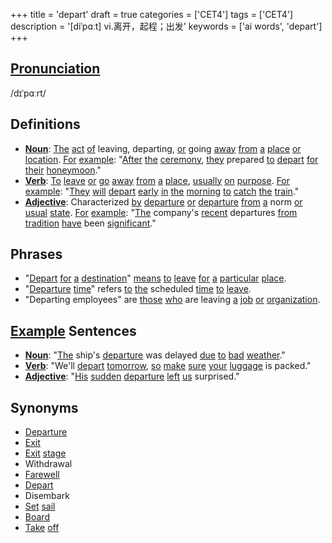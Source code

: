 +++
title = 'depart'
draft = true
categories = ['CET4']
tags = ['CET4']
description = '[diˈpɑːt] vi.离开，起程；出发'
keywords = ['ai words', 'depart']
+++

## [Pronunciation](/post/pronunciation/)
/dɪˈpɑːrt/

## Definitions
- **[Noun](/post/noun/)**: [The](/post/the/) [act](/post/act/) [of](/post/of/) leaving, departing, [or](/post/or/) going [away](/post/away/) [from](/post/from/) [a](/post/a/) [place](/post/place/) [or](/post/or/) [location](/post/location/). [For](/post/for/) [example](/post/example/): "[After](/post/after/) [the](/post/the/) [ceremony](/post/ceremony/), [they](/post/they/) prepared [to](/post/to/) [depart](/post/depart/) [for](/post/for/) [their](/post/their/) [honeymoon](/post/honeymoon/)."
- **[Verb](/post/verb/)**: [To](/post/to/) [leave](/post/leave/) [or](/post/or/) [go](/post/go/) [away](/post/away/) [from](/post/from/) [a](/post/a/) [place](/post/place/), [usually](/post/usually/) [on](/post/on/) [purpose](/post/purpose/). [For](/post/for/) [example](/post/example/): "[They](/post/they/) [will](/post/will/) [depart](/post/depart/) [early](/post/early/) [in](/post/in/) [the](/post/the/) [morning](/post/morning/) [to](/post/to/) [catch](/post/catch/) [the](/post/the/) [train](/post/train/)."
- **[Adjective](/post/adjective/)**: Characterized [by](/post/by/) [departure](/post/departure/) [or](/post/or/) [departure](/post/departure/) [from](/post/from/) [a](/post/a/) norm [or](/post/or/) [usual](/post/usual/) [state](/post/state/). [For](/post/for/) [example](/post/example/): "[The](/post/the/) company's [recent](/post/recent/) departures [from](/post/from/) [tradition](/post/tradition/) [have](/post/have/) been [significant](/post/significant/)."

## Phrases
- "[Depart](/post/depart/) [for](/post/for/) [a](/post/a/) [destination](/post/destination/)" [means](/post/means/) [to](/post/to/) [leave](/post/leave/) [for](/post/for/) [a](/post/a/) [particular](/post/particular/) [place](/post/place/).
- "[Departure](/post/departure/) [time](/post/time/)" refers [to](/post/to/) [the](/post/the/) scheduled [time](/post/time/) [to](/post/to/) [leave](/post/leave/).
- "Departing employees" are [those](/post/those/) [who](/post/who/) are leaving [a](/post/a/) [job](/post/job/) [or](/post/or/) [organization](/post/organization/).

## [Example](/post/example/) Sentences
- **[Noun](/post/noun/)**: "[The](/post/the/) ship's [departure](/post/departure/) was delayed [due](/post/due/) [to](/post/to/) [bad](/post/bad/) [weather](/post/weather/)."
- **[Verb](/post/verb/)**: "We'll [depart](/post/depart/) [tomorrow](/post/tomorrow/), [so](/post/so/) [make](/post/make/) [sure](/post/sure/) [your](/post/your/) [luggage](/post/luggage/) is packed."
- **[Adjective](/post/adjective/)**: "[His](/post/his/) [sudden](/post/sudden/) [departure](/post/departure/) [left](/post/left/) [us](/post/us/) surprised."

## Synonyms
- [Departure](/post/departure/)
- [Exit](/post/exit/)
- [Exit](/post/exit/) [stage](/post/stage/)
- Withdrawal
- [Farewell](/post/farewell/)
- [Depart](/post/depart/)
- Disembark
- [Set](/post/set/) [sail](/post/sail/)
- [Board](/post/board/)
- [Take](/post/take/) [off](/post/off/)
